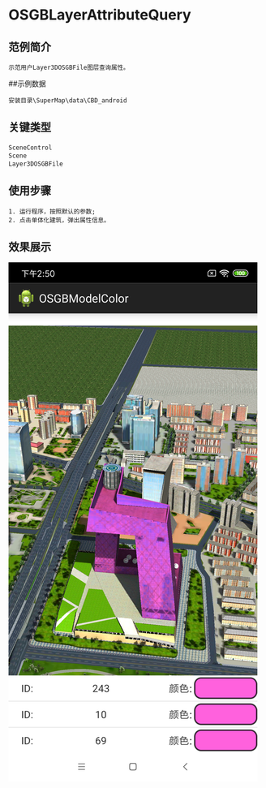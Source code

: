# OSGBLayerAttributeQuery

## 范例简介
	示范用户Layer3DOSGBFile图层查询属性。

##示例数据

	安装目录\SuperMap\data\CBD_android

## 关键类型
	SceneControl
	Scene
	Layer3DOSGBFile

## 使用步骤
	1. 运行程序，按照默认的参数;
	2. 点击单体化建筑，弹出属性信息。

## 效果展示

![image](OSGBLayerAttributeQuery.png)

